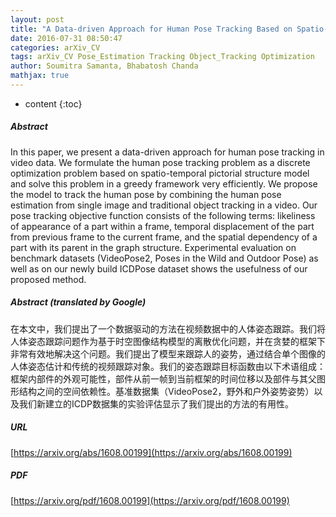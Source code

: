 ```yaml
---
layout: post
title: "A Data-driven Approach for Human Pose Tracking Based on Spatio-temporal Pictorial Structure"
date: 2016-07-31 08:50:47
categories: arXiv_CV
tags: arXiv_CV Pose_Estimation Tracking Object_Tracking Optimization
author: Soumitra Samanta, Bhabatosh Chanda
mathjax: true
---
```


* content
{:toc}

##### Abstract
In this paper, we present a data-driven approach for human pose tracking in video data. We formulate the human pose tracking problem as a discrete optimization problem based on spatio-temporal pictorial structure model and solve this problem in a greedy framework very efficiently. We propose the model to track the human pose by combining the human pose estimation from single image and traditional object tracking in a video. Our pose tracking objective function consists of the following terms: likeliness of appearance of a part within a frame, temporal displacement of the part from previous frame to the current frame, and the spatial dependency of a part with its parent in the graph structure. Experimental evaluation on benchmark datasets (VideoPose2, Poses in the Wild and Outdoor Pose) as well as on our newly build ICDPose dataset shows the usefulness of our proposed method.

##### Abstract (translated by Google)
在本文中，我们提出了一个数据驱动的方法在视频数据中的人体姿态跟踪。我们将人体姿态跟踪问题作为基于时空图像结构模型的离散优化问题，并在贪婪的框架下非常有效地解决这个问题。我们提出了模型来跟踪人的姿势，通过结合单个图像的人体姿态估计和传统的视频跟踪对象。我们的姿态跟踪目标函数由以下术语组成：框架内部件的外观可能性，部件从前一帧到当前框架的时间位移以及部件与其父图形结构之间的空间依赖性。基准数据集（VideoPose2，野外和户外姿势姿势）以及我们新建立的ICDP数据集的实验评估显示了我们提出的方法的有用性。

##### URL
[https://arxiv.org/abs/1608.00199](https://arxiv.org/abs/1608.00199)

##### PDF
[https://arxiv.org/pdf/1608.00199](https://arxiv.org/pdf/1608.00199)


